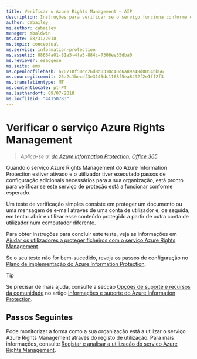 ```yaml
---
title: Verificar o Azure Rights Management – AIP
description: Instruções para verificar se o serviço funciona conforme esperado ao proteger um ficheiro ou e-mail utilizando uma conta de utilizador e tentar abrir e utilizar esse conteúdo protegido a partir de outra conta de utilizador.
author: cabailey
ms.author: cabailey
manager: mbaldwin
ms.date: 08/31/2018
ms.topic: conceptual
ms.service: information-protection
ms.assetid: 08664a01-81a5-4fa5-884c-7306ee55dba0
ms.reviewer: esaggese
ms.suite: ems
ms.openlocfilehash: a20718f50dc26d8d0310c40d6a89a48d0054bb66
ms.sourcegitcommit: 26a2c1becdf3e3145dc1168f5ea8492f2e1ff2f3
ms.translationtype: MT
ms.contentlocale: pt-PT
ms.lasthandoff: 09/07/2018
ms.locfileid: "44150783"
---
```

# <a name="verifying-the-azure-rights-management-service"></a>Verificar o serviço Azure Rights Management

>*Aplica-se a: [do Azure Information Protection](https://azure.microsoft.com/pricing/details/information-protection), [Office 365](http://download.microsoft.com/download/E/C/F/ECF42E71-4EC0-48FF-AA00-577AC14D5B5C/Azure_Information_Protection_licensing_datasheet_EN-US.pdf)*

Quando o serviço Azure Rights Management do Azure Information Protection estiver ativado e o utilizador tiver executado passos de configuração adicionais necessários para a sua organização, está pronto para verificar se este serviço de proteção está a funcionar conforme esperado. 

Um teste de verificação simples consiste em proteger um documento ou uma mensagem de e-mail através de uma conta de utilizador e, de seguida, em tentar abrir e utilizar esse conteúdo protegido a partir de outra conta de utilizador num computador diferente.

Para obter instruções para concluir este teste, veja as informações em [Ajudar os utilizadores a proteger ficheiros com o serviço Azure Rights Management](help-users.md).

Se o seu teste não for bem-sucedido, reveja os passos de configuração no [Plano de implementação do Azure Information Protection](deployment-roadmap.md).

> [!TIP]
> Se precisar de mais ajuda, consulte a secção [Opções de suporte e recursos da comunidade](information-support.md#support-options-and-community-resources) no artigo [Informações e suporte do Azure Information Protection](information-support.md).

## <a name="next-steps"></a>Passos Seguintes

Pode monitorizar a forma como a sua organização está a utilizar o serviço Azure Rights Management através do registo de utilização. Para mais informações, consulte [Registar e analisar a utilização do serviço Azure Rights Management](log-analyze-usage.md).



